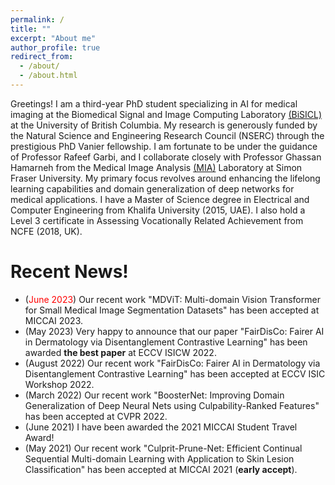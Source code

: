 ```yaml
---
permalink: /
title: ""
excerpt: "About me"
author_profile: true
redirect_from: 
  - /about/
  - /about.html
---
```


Greetings! I am a third-year PhD student specializing in AI for medical imaging at the Biomedical Signal and Image Computing Laboratory [(BiSICL)](https://bisicl.ece.ubc.ca/) at the University of British Columbia. My research is generously funded by the Natural Science and Engineering Research Council (NSERC) through the prestigious PhD Vanier fellowship. I am fortunate to be under the guidance of Professor Rafeef Garbi, and I collaborate closely with Professor Ghassan Hamarneh from the Medical Image Analysis [(MIA)](https://www.medicalimageanalysis.com/) Laboratory at Simon Fraser University. My primary focus revolves around enhancing the lifelong learning capabilities and domain generalization of deep networks for medical applications. I have a Master of Science degree in Electrical and Computer Engineering from Khalifa University (2015, UAE). I also hold a Level 3 certificate in Assessing Vocationally Related Achievement from NCFE (2018, UK).

Recent News!
======
- (<span style="color: red;">June 2023</span>) Our recent work "MDViT: Multi-domain Vision Transformer for Small Medical Image Segmentation Datasets" has been accepted at MICCAI 2023. 
- (May 2023) Very happy to announce that our paper "FairDisCo: Fairer AI in Dermatology via Disentanglement Contrastive Learning" has been awarded **the best paper** at ECCV ISICW 2022. 
- (August 2022) Our recent work "FairDisCo: Fairer AI in Dermatology via Disentanglement Contrastive Learning" has been accepted at ECCV ISIC Workshop 2022.
- (March 2022) Our recent work "BoosterNet: Improving Domain Generalization of Deep Neural Nets using Culpability-Ranked Features" has been accepted at CVPR 2022.
- (June 2021) I have been awarded the 2021 MICCAI Student Travel Award!
- (May 2021) Our recent work "Culprit-Prune-Net: Efficient Continual Sequential Multi-domain Learning with Application to Skin Lesion Classification" has been accepted at MICCAI 2021 (**early accept**).

